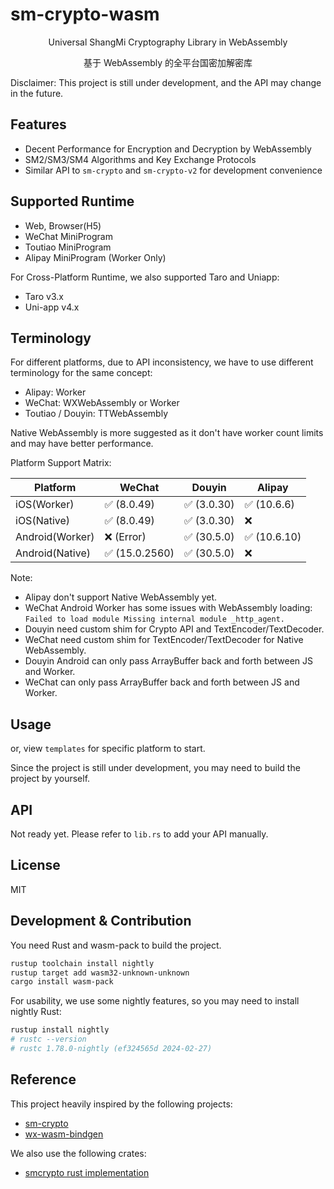 # sm-crypto-wasm

<center>
Universal ShangMi Cryptography Library in WebAssembly

基于 WebAssembly 的全平台国密加解密库
</center>

Disclaimer: This project is still under development, and the API may change in the future.

## Features

- Decent Performance for Encryption and Decryption by WebAssembly
- SM2/SM3/SM4 Algorithms and Key Exchange Protocols
- Similar API to `sm-crypto` and `sm-crypto-v2` for development convenience

## Supported Runtime

- Web, Browser(H5)
- WeChat MiniProgram
- Toutiao MiniProgram
- Alipay MiniProgram (Worker Only)

For Cross-Platform Runtime, we also supported Taro and Uniapp:
- Taro v3.x
- Uni-app v4.x

## Terminology

For different platforms, due to API inconsistency, we have to use different terminology for the same concept:
- Alipay: Worker
- WeChat: WXWebAssembly or Worker
- Toutiao / Douyin: TTWebAssembly

Native WebAssembly is more suggested as it don't have worker count limits and may have better performance.

Platform Support Matrix:

| Platform        | WeChat        | Douyin     | Alipay      |
| --------------- | ------------- | ---------- | ----------- |
| iOS(Worker)     | ✅ (8.0.49)    | ✅ (3.0.30) | ✅ (10.6.6)  |
| iOS(Native)     | ✅ (8.0.49)    | ✅ (3.0.30) | ❌           |
| Android(Worker) | ❌ (Error)     | ✅ (30.5.0) | ✅ (10.6.10) |
| Android(Native) | ✅ (15.0.2560) | ✅ (30.5.0) | ❌           |

Note:
- Alipay don't support Native WebAssembly yet.
- WeChat Android Worker has some issues with WebAssembly loading: `Failed to load module Missing internal module _http_agent.`
- Douyin need custom shim for Crypto API and TextEncoder/TextDecoder.
- WeChat need custom shim for TextEncoder/TextDecoder for Native WebAssembly.
- Douyin Android can only pass ArrayBuffer back and forth between JS and Worker.
- WeChat can only pass ArrayBuffer back and forth between JS and Worker.

## Usage
<!-- 
Install with Package Manager you have:

```bash
npm install @sm-crypto-wasm/weapp # for specific environment
``` -->

or, view `templates` for specific platform to start.

Since the project is still under development, you may need to build the project by yourself.

<!-- Alternatively, you can see the code snippet for several DevTools:
- [WeChat DevTools Snippet](https://example.com)
- [Alipay DevTools Snippet](https://example.com) -->

## API

Not ready yet. Please refer to `lib.rs` to add your API manually.

## License

MIT

## Development & Contribution

You need Rust and wasm-pack to build the project. 

```bash
rustup toolchain install nightly
rustup target add wasm32-unknown-unknown
cargo install wasm-pack
```

For usability, we use some nightly features, so you may need to install nightly Rust:

```bash
rustup install nightly
# rustc --version
# rustc 1.78.0-nightly (ef324565d 2024-02-27)
```

## Reference

This project heavily inspired by the following projects:
- [sm-crypto](https://github.com/JuneAndGreen/sm-crypto)
- [wx-wasm-bindgen](https://github.com/planet0104/wx-wasm-bindgen)

We also use the following crates:
- [smcrypto rust implementation](https://github.com/zhuobie/smcrypto)
